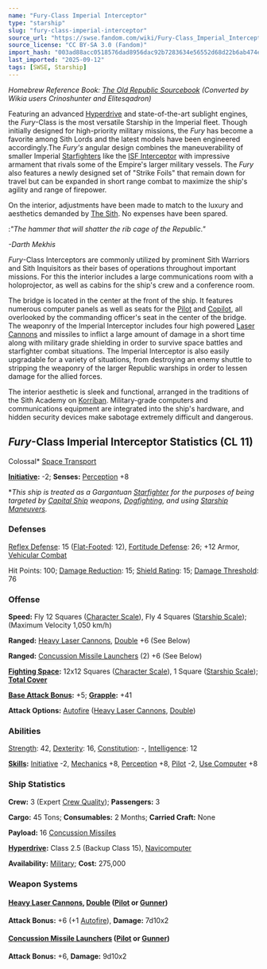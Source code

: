 ```yaml
---
name: "Fury-Class Imperial Interceptor"
type: "starship"
slug: "fury-class-imperial-interceptor"
source_url: "https://swse.fandom.com/wiki/Fury-Class_Imperial_Interceptor"
source_license: "CC BY-SA 3.0 (Fandom)"
import_hash: "003ad88acc0518576dad8956dac92b7283634e56552d68d22b6ab474ec303516"
last_imported: "2025-09-12"
tags: [SWSE, Starship]
---
```

*Homebrew Reference Book: [The Old Republic Sourcebook](https://swse.fandom.com/wiki/The_Old_Republic_Sourcebook) (Converted by Wikia users Crinoshunter and Elitesqadron)*

Featuring an advanced [Hyperdrive](https://swse.fandom.com/wiki/Hyperdrive) and state-of-the-art sublight engines, the *Fury*-Class is the most versatile Starship in the Imperial fleet. Though initially designed for high-priority military missions, the *Fury* has become a favorite among Sith Lords and the latest models have been engineered accordingly.The *Fury's* angular design combines the maneuverability of smaller Imperial [Starfighters](https://swse.fandom.com/wiki/Starfighters) like the [ISF Interceptor](https://swse.fandom.com/wiki/ISF_Interceptor) with impressive armament that rivals some of the Empire's larger military vessels. The *Fury* also features a newly designed set of "Strike Foils" that remain down for travel but can be expanded in short range combat to maximize the ship's agility and range of firepower.

On the interior, adjustments have been made to match to the luxury and aesthetics demanded by [The Sith](https://swse.fandom.com/wiki/The_Sith). No expenses have been spared.

:*"The hammer that will shatter the rib cage of the Republic."*

*-Darth Mekhis*

*Fury*-Class Interceptors are commonly utilized by prominent Sith Warriors and Sith Inquisitors as their bases of operations throughout important missions. For this the interior includes a large communications room with a holoprojector, as well as cabins for the ship's crew and a conference room.

The bridge is located in the center at the front of the ship. It features numerous computer panels as well as seats for the [Pilot](https://swse.fandom.com/wiki/Pilot_(Vehicle_Combat)) and [Copilot](https://swse.fandom.com/wiki/Copilot), all overlooked by the commanding officer's seat in the center of the bridge. The weaponry of the Imperial Interceptor includes four high powered [Laser Cannons](https://swse.fandom.com/wiki/Laser_Cannons) and missiles to inflict a large amount of damage in a short time along with military grade shielding in order to survive space battles and starfighter combat situations. The Imperial Interceptor is also easily upgradable for a variety of situations, from destroying an enemy shuttle to stripping the weaponry of the larger Republic warships in order to lessen damage for the allied forces.

The interior aesthetic is sleek and functional, arranged in the traditions of the Sith Academy on [Korriban](https://swse.fandom.com/wiki/Korriban). Military-grade computers and communications equipment are integrated into the ship's hardware, and hidden security devices make sabotage extremely difficult and dangerous.

## *Fury*-Class Imperial Interceptor Statistics (CL 11)
Colossal* [Space Transport](https://swse.fandom.com/wiki/Space_Transport)

**[Initiative](https://swse.fandom.com/wiki/Initiative):** -2; **Senses:** [Perception](https://swse.fandom.com/wiki/Perception) +8

**This ship is treated as a Gargantuan [Starfighter](https://swse.fandom.com/wiki/Starfighter) for the purposes of being targeted by [Capital Ship](https://swse.fandom.com/wiki/Capital_Ship) weapons, [Dogfighting](https://swse.fandom.com/wiki/Dogfighting), and using [Starship Maneuvers](https://swse.fandom.com/wiki/Starship_Maneuvers).*
### Defenses
[Reflex Defense](https://swse.fandom.com/wiki/Reflex_Defense_(Vehicles)): 15 ([Flat-Footed](https://swse.fandom.com/wiki/Flat-Footed): 12), [Fortitude Defense](https://swse.fandom.com/wiki/Fortitude_Defense_(Vehicles)): 26; +12 Armor, [Vehicular Combat](https://swse.fandom.com/wiki/Vehicular_Combat)

Hit Points: 100; [Damage Reduction](https://swse.fandom.com/wiki/Damage_Reduction): 15; [Shield Rating](https://swse.fandom.com/wiki/Shield_Rating): 15; [Damage Threshold](https://swse.fandom.com/wiki/Damage_Threshold_(Vehicles)): 76
### Offense
**Speed:** Fly 12 Squares ([Character Scale](https://swse.fandom.com/wiki/Character_Scale)), Fly 4 Squares ([Starship Scale](https://swse.fandom.com/wiki/Starship_Scale)); (Maximum Velocity 1,050 km/h)

**Ranged:** [Heavy Laser Cannons](https://swse.fandom.com/wiki/Heavy_Laser_Cannons), [Double](https://swse.fandom.com/wiki/Double) +6 (See Below)

**Ranged:** [Concussion Missile Launchers](https://swse.fandom.com/wiki/Concussion_Missile_Launchers) (2) +6 (See Below)

**[Fighting Space](https://swse.fandom.com/wiki/Fighting_Space):** 12x12 Squares ([Character Scale](https://swse.fandom.com/wiki/Character_Scale)), 1 Square ([Starship Scale](https://swse.fandom.com/wiki/Starship_Scale)); **[Total Cover](https://swse.fandom.com/wiki/Total_Cover)**

**[Base Attack Bonus](https://swse.fandom.com/wiki/Base_Attack_Bonus):** +5; **[Grapple](https://swse.fandom.com/wiki/Grapple):** +41

**Attack Options:** [Autofire](https://swse.fandom.com/wiki/Autofire_(Vehicle_Combat)) ([Heavy Laser Cannons](https://swse.fandom.com/wiki/Heavy_Laser_Cannons), [Double](https://swse.fandom.com/wiki/Double))
### Abilities
[Strength](https://swse.fandom.com/wiki/Strength): 42, [Dexterity](https://swse.fandom.com/wiki/Dexterity): 16, [Constitution](https://swse.fandom.com/wiki/Constitution): -, [Intelligence](https://swse.fandom.com/wiki/Intelligence): 12

**[Skills](https://swse.fandom.com/wiki/Skills):** [Initiative](https://swse.fandom.com/wiki/Initiative) -2, [Mechanics](https://swse.fandom.com/wiki/Mechanics) +8, [Perception](https://swse.fandom.com/wiki/Perception) +8, [Pilot](https://swse.fandom.com/wiki/Pilot) -2, [Use Computer](https://swse.fandom.com/wiki/Use_Computer) +8
### Ship Statistics
**Crew:** 3 (Expert [Crew Quality](https://swse.fandom.com/wiki/Crew_Quality)); **Passengers:** 3

**Cargo:** 45 Tons; **Consumables:** 2 Months; **Carried Craft:** None

**Payload:** 16 [Concussion Missiles](https://swse.fandom.com/wiki/Concussion_Missiles)

**[Hyperdrive](https://swse.fandom.com/wiki/Hyperdrive):** Class 2.5 (Backup Class 15), [Navicomputer](https://swse.fandom.com/wiki/Navicomputer)

**Availability:** [Military](https://swse.fandom.com/wiki/Military); **Cost:** 275,000
### Weapon Systems
#### **[Heavy Laser Cannons](https://swse.fandom.com/wiki/Heavy_Laser_Cannons), [Double](https://swse.fandom.com/wiki/Double) ([Pilot](https://swse.fandom.com/wiki/Pilot_(Vehicle_Combat)) or [Gunner](https://swse.fandom.com/wiki/Gunner))**
**Attack Bonus:** +6 (+1 [Autofire](https://swse.fandom.com/wiki/Autofire_(Vehicle_Combat))), **Damage:** 7d10x2

#### **[Concussion Missile Launchers](https://swse.fandom.com/wiki/Concussion_Missile_Launchers) ([Pilot](https://swse.fandom.com/wiki/Pilot_(Vehicle_Combat)) or [Gunner](https://swse.fandom.com/wiki/Gunner))**
**Attack Bonus:** +6, **Damage:** 9d10x2